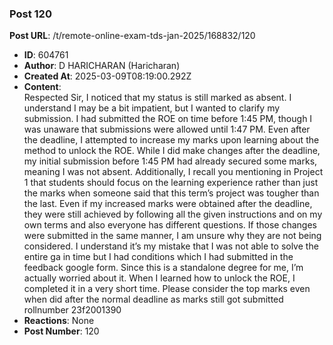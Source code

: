 ### Post 120
**Post URL**: /t/remote-online-exam-tds-jan-2025/168832/120
- **ID**: 604761
- **Author**: D HARICHARAN  (Haricharan)
- **Created At**: 2025-03-09T08:19:00.292Z
- **Content**:  
  Respected Sir,
I noticed that my status is still marked as absent. I understand I may be a bit impatient, but I wanted to clarify my submission. I had submitted the ROE on time before 1:45 PM, though I was unaware that submissions were allowed until 1:47 PM.
Even after the deadline, I attempted to increase my marks upon learning about the method to unlock the ROE. While I did make changes after the deadline, my initial submission before 1:45 PM had already secured some marks, meaning I was not absent. Additionally, I recall you mentioning in Project 1 that students should focus on the learning experience rather than just the marks when someone said that this term’s project was tougher than the last.
Even if my increased marks were obtained after the deadline, they were still achieved by following all the given instructions and on my own terms and also everyone has different questions. If those changes were submitted in the same manner, I am unsure why they are not being considered. I understand it’s my mistake that I was not able to solve the entire ga in time but I had conditions which I had submitted in the feedback google form. Since this is a standalone degree for me, I’m actually worried about it. When I learned how to unlock the ROE, I completed it in a very short time.
Please consider the top marks even when did after the normal deadline as marks still got submitted<br>
rollnumber 23f2001390
- **Reactions**: None
- **Post Number**: 120


